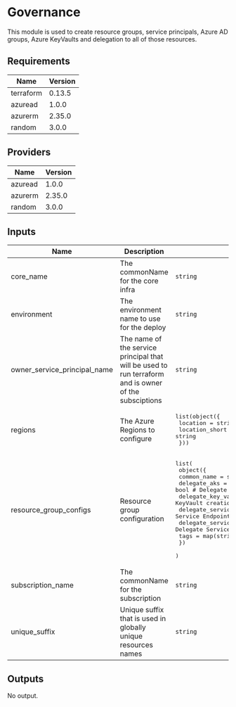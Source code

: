 # Governance

This module is used to create resource groups, service principals, Azure AD groups, Azure KeyVaults and delegation to all of those resources.

## Requirements

| Name | Version |
|------|---------|
| terraform | 0.13.5 |
| azuread | 1.0.0 |
| azurerm | 2.35.0 |
| random | 3.0.0 |

## Providers

| Name | Version |
|------|---------|
| azuread | 1.0.0 |
| azurerm | 2.35.0 |
| random | 3.0.0 |

## Inputs

| Name | Description | Type | Default | Required |
|------|-------------|------|---------|:--------:|
| core\_name | The commonName for the core infra | `string` | n/a | yes |
| environment | The environment name to use for the deploy | `string` | n/a | yes |
| owner\_service\_principal\_name | The name of the service principal that will be used to run terraform and is owner of the subsciptions | `string` | n/a | yes |
| regions | The Azure Regions to configure | <pre>list(object({<br>    location       = string<br>    location_short = string<br>  }))</pre> | n/a | yes |
| resource\_group\_configs | Resource group configuration | <pre>list(<br>    object({<br>      common_name                = string<br>      delegate_aks               = bool # Delegate aks permissions<br>      delegate_key_vault         = bool # Delegate KeyVault creation<br>      delegate_service_endpoint  = bool # Delegate Service Endpoint permissions<br>      delegate_service_principal = bool # Delegate Service Principal<br>      tags                       = map(string)<br>    })<br>  )</pre> | n/a | yes |
| subscription\_name | The commonName for the subscription | `string` | n/a | yes |
| unique\_suffix | Unique suffix that is used in globally unique resources names | `string` | n/a | yes |

## Outputs

No output.

